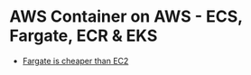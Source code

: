 # AWS Container on AWS - ECS, Fargate, ECR & EKS

- [Fargate is cheaper than EC2](https://aws.amazon.com/ko/blogs/containers/theoretical-cost-optimization-by-amazon-ecs-launch-type-fargate-vs-ec2/)